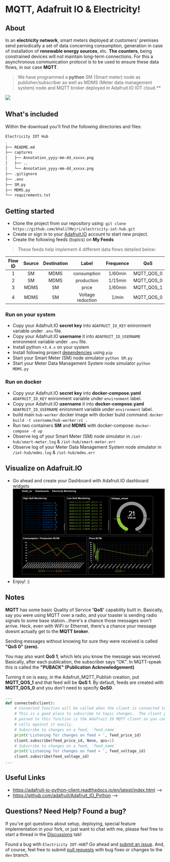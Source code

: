 # MQTT, Adafruit IO & Electricity!

## About

In an **electricity network**, smart meters deployed at customers' premises send periodically a set of data concerning consumption, generation in
case of installation of **renewable energy sources**, etc. **The counters**, being constrained devices will not maintain long-term connections. For this a asynchronous communication protocol is to be used to ensure these data flows, in our case **MQTT**.

> We have programmed a **python** SM (Smart meter) node as publisher/subscriber as well as MDMS (Meter data management system) node and MQTT broker deployed in Adafruit.IO IOT cloud.\*\*

![](https://cdn-learn.adafruit.com/assets/assets/000/057/153/original/adafruit_io_iopython.png?1530802073)

## What's included

Within the download you'll find the following directories and files:

```sh
Electricity IOT Hub
.
├── README.md
├── captures
│   ├── Annotation_yyyy-mm-dd_xxxxx.png
│   ├── ..
│   └── Annotation_yyyy-mm-dd_xxxxx.png
├── .gitignore
├── .env
├── SM.py
├── MDMS.py
└── requirements.txt
```

## Getting started

- Clone the project from our repository using: `git clone https://github.com/khalilMejri/electricity-iot-hub.git`
- Create or sign in to your [Adafruit.IO](https://io.adafruit.com/) account to start new project.
- Create the following feeds (topics) on **My Feeds**

> These feeds help implement 4 different data flows detailed below:

| Flow ID | Source | Destination |       Label       | Frequence |    QoS     |
| :-----: | :----: | :---------: | :---------------: | :-------: | :--------: |
|    1    |   SM   |    MDMS     |    consumption    |  1/60min  | MQTT_QOS_0 |
|    2    |   SM   |    MDMS     |    production     |  1/15min  | MQTT_QOS_0 |
|    3    |  MDMS  |     SM      |       price       |  1/60min  | MQTT_QOS_1 |
|    4    |  MDMS  |     SM      | Voltage reduction |   1/min   | MQTT_QOS_0 |

### Run on your system

- Copy your Adafruit.IO **secret key** into `ADAFRUIT_IO_KEY` enironment variable under `.env` file.
- Copy your Adafruit.IO **username** it into `ADAFRUIT_IO_USERNAME` enironment variable under `.env` file.
- Install python `+3.4.x` on your system
- Install following project [dependencies](https://github.com/khalilMejri/electricity-iot-hub/blob/main/requirements.txt) using `pip`
- Start your Smart Meter (SM) node simulator `python SM.py`
- Start your Meter Data Management System node simulator `python MDMS.py`

### Run on docker

- Copy your Adafruit.IO **secret key** into **docker-compose.yaml** `ADAFRUIT_IO_KEY` enironment variable under `environment` label.
- Copy your Adafruit.IO **username** it into **docker-compose.yaml** `ADAFRUIT_IO_USERNAME` enironment variable under `environment` label.
- build main `hub-worker` docker image with docker build command: `docker build -t username/hub-worker:v1 .`
- Run two containers **SM** and **MDMS** with docker-compose: `docker-compose -d up`
- Observe log of your Smart Meter (SM) node simulator in `/iot-hub/smart-meter.log` & `/iot-hub/smart-meter.err`
- Observe log of your Meter Data Management System node simulator in `/iot-hub/mdms.log` & `/iot-hub/mdms.err`

## Visualize on Adafruit.IO

- Go ahead and create your Dashboard with Adafruit.IO dashboard widgets
  ![img](https://github.com/khalilMejri/electricity-iot-hub/blob/main/captures/Annotation%202020-12-12%20210659.png)
- Enjoy! :)

## Notes

**MQTT** has some basic Quality of Service **'QoS'** capability built in. Basically, say you were using MQTT over a radio, and your toaster is sending radio signals to some base station...there's a chance those messages won't arrive. Heck, even with WiFi or Ethernet, there's a chance your message doesnt actually get to the **MQTT broker**.

Sending messages without knowing for sure they were received is called **"QoS 0" (zero).**

You may also want **QoS 1**, which lets you know the message was received. Basically, after each publication, the subscriber says "OK". In MQTT-speak this is called the **"PUBACK" (Publication Acknowledgement)**

Turning it on is easy, in the Adafruit_MQTT_Publish creation, put **MQTT_QOS_1** and that feed will be **QoS 1**. By default, feeds are created with **MQTT_QOS_0** and you don't need to specify **QoS0**.

```python
...
def connected(client):
    # Connected function will be called when the client is connected to Adafruit IO.
    # This is a good place to subscribe to topic changes.  The client parameter
    # passed to this function is the Adafruit IO MQTT client so you can make
    # calls against it easily.
    # Subscribe to changes on a feed, `feed_name`
    print('Listening for changes on feed > ', feed_price_id)
    client.subscribe(feed_price_id, None, qos=1)
    # Subscribe to changes on a feed, `feed_name`
    print('Listening for changes on feed > ', feed_voltage_id)
    client.subscribe(feed_voltage_id)
...
```

## Useful Links

- https://adafruit-io-python-client.readthedocs.io/en/latest/index.html -->
- https://github.com/adafruit/Adafruit_IO_Python -->

## Questions? Need Help? Found a bug?

If you've got questions about setup, deploying, special feature implementation in your fork, or just want to chat with me, please feel free to start a thread in the [Discussions](#) tab!

Found a bug with `Electricity IOT-HUB`? Go ahead and [submit an issue](https://github.com/khalilMejri/electricity-iot-hub/issues). And, of course, feel free to submit [pull requests](https://github.com/khalilMejri/electricity-iot-hub/pulls) with bug fixes or changes to the `dev` branch.

